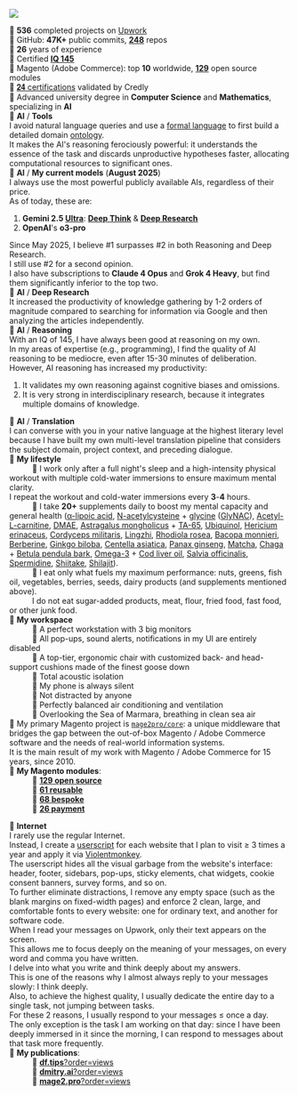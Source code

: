 ![](https://github-readme-stats.vercel.app/api?username=dmitrii-fediuk&show_icons=true&hide=stars,prs&count_private=true&hide_rank=true&hide_title=true&include_all_commits=true)

🔸 **536** completed projects on [Upwork](https://www.upwork.com/fl/mage2pro)  
🔸 GitHub: **47K+** public commits, [**248**](https://github.com/topics/mage2pro) repos  
🔸 **26** years of experience  
🔸 Certified **[IQ 145](https://df.tips/t/2644)**  
🔸 Magento (Adobe Commerce): top **10** worldwide, [**129**](https://github.com/topics/mage2pro-module-ready) open source modules   
🔸 [𝟐𝟒 certifications](https://www.credly.com/users/dmitrii-fediuk) validated by Credly  
🔸 Advanced university degree in **Computer Science** and **Mathematics**, specializing in **AI**  
🔸 **AI** / **Tools**  
I avoid natural language queries and use a [formal language](https://en.wikipedia.org/wiki/Formal_language) to first build a detailed domain [ontology](https://en.wikipedia.org/wiki/Ontology_(information_science)).    
It makes the AI's reasoning ferociously powerful: it understands the essence of the task and discards unproductive hypotheses faster, allocating computational resources to significant ones.  
🔸 **AI** / **My current models** (**August 2025**)  
I always use the most powerful publicly available AIs, regardless of their price.  
As of today, these are:
1) **Gemini 2.5 [Ultra](https://gemini.google/subscriptions#plans)**: **[Deep Think](https://storage.googleapis.com/deepmind-media/Model-Cards/Gemini-2-5-Deep-Think-Model-Card.pdf)** & [**Deep Research**](https://blog.google/products/gemini/deep-research-gemini-2-5-pro-experimental) 
2) **OpenAI**'s **o3-pro**

Since May 2025, I believe #1 surpasses #2 in both Reasoning and Deep Research.   
I still use #2 for a second opinion.   
I also have subscriptions to **Claude 4 Opus** and **Grok 4 Heavy**, but find them significantly inferior to the top two.  
🔸 **AI** / **Deep Research**  
It increased the productivity of knowledge gathering by 1-2 orders of magnitude compared to searching for information via Google and then analyzing the articles independently.   
🔸 **AI** / **Reasoning**  
With an IQ of 145, I have always been good at reasoning on my own.  
In my areas of expertise (e.g., programming), I find the quality of AI reasoning to be mediocre, even after 15-30 minutes of deliberation.  
However, AI reasoning has increased my productivity:
1) It validates my own reasoning against cognitive biases and omissions.
2) It is very strong in interdisciplinary research, because it integrates multiple domains of knowledge. 
 
🔸 **AI** / **Translation**  
I can converse with you in your native language at the highest literary level because I have built my own multi-level translation pipeline that considers the subject domain, project context, and preceding dialogue.  
🔸 **My lifestyle**  
⠀⠀⠀⠀🔅 I work only after a full night's sleep and a high-intensity physical workout with multiple cold-water immersions to ensure maximum mental clarity.   
    I repeat the workout and cold-water immersions every **3**-**4** hours.  
⠀⠀⠀⠀🔅 I take **20+** supplements daily to boost my mental capacity and general health ([α-lipoic acid](https://en.wikipedia.org/wiki/Lipoic_acid), [N-acetylcysteine](https://en.wikipedia.org/wiki/Acetylcysteine) + [glycine](https://en.wikipedia.org/wiki/Glycine) ([GlyNAC](https://www.google.com/search?q=GlyNAC+site:pubmed.ncbi.nlm.nih.gov&pws=0&gl=US)), [Acetyl-L-carnitine](https://en.wikipedia.org/wiki/Acetylcarnitine), [DMAE](https://en.wikipedia.org/wiki/Dimethylethanolamine), [Astragalus mongholicus](https://en.wikipedia.org/wiki/Astragalus_mongholicus) + [TA-65](https://en.wikipedia.org/wiki/Cycloastragenol), [Ubiquinol](https://en.wikipedia.org/wiki/Ubiquinol), [Hericium erinaceus](https://en.wikipedia.org/wiki/Hericium_erinaceus), [Cordyceps militaris](https://en.wikipedia.org/wiki/Cordyceps_militaris), [Lingzhi](https://en.wikipedia.org/wiki/Lingzhi_(mushroom)), [Rhodiola rosea](https://en.wikipedia.org/wiki/Rhodiola_rosea), [Bacopa monnieri](https://en.wikipedia.org/wiki/Bacopa_monnieri), [Berberine](https://www.google.com/search?q=Berberine+site:pubmed.ncbi.nlm.nih.gov&pws=0&gl=US), [Ginkgo biloba](https://en.wikipedia.org/wiki/Ginkgo_biloba), [Centella asiatica](https://en.wikipedia.org/wiki/Centella_asiatica), [Panax ginseng](https://en.wikipedia.org/wiki/Panax_ginseng), [Matcha](https://en.wikipedia.org/wiki/Matcha), [Chaga](https://en.wikipedia.org/wiki/Inonotus_obliquus) + [Betula pendula bark](https://www.google.com/search?q=Betulin+site:pubmed.ncbi.nlm.nih.gov&pws=0&gl=US), [Omega-3](https://en.wikipedia.org/wiki/Omega-3_fatty_acid) + [Cod liver oil](https://en.wikipedia.org/wiki/Cod_liver_oil), [Salvia officinalis](https://en.wikipedia.org/wiki/Salvia_officinalis), [Spermidine](https://en.wikipedia.org/wiki/Spermidine), [Shiitake](https://www.google.com/search?q=Shiitake+site:pubmed.ncbi.nlm.nih.gov&pws=0&gl=US), [Shilajit](https://www.google.com/search?q=Shilajit+site:pubmed.ncbi.nlm.nih.gov&pws=0&gl=US)).  
⠀⠀⠀⠀🔅 I eat only what fuels my maximum performance: nuts, greens, fish oil, vegetables, berries, seeds, dairy products (and supplements mentioned above).   
⠀⠀⠀⠀I do not eat sugar-added products, meat, flour, fried food, fast food, or other junk food.  
🔸 **My workspace**  
⠀⠀⠀⠀🔅 A perfect workstation with 3 big monitors  
⠀⠀⠀⠀🔅 All pop-ups, sound alerts, notifications in my UI are entirely disabled  
⠀⠀⠀⠀🔅 A top-tier, ergonomic chair with customized back- and head-support cushions made of the finest goose down  
⠀⠀⠀⠀🔅 Total acoustic isolation  
⠀⠀⠀⠀🔅 My phone is always silent  
⠀⠀⠀⠀🔅 Not distracted by anyone  
⠀⠀⠀⠀🔅 Perfectly balanced air conditioning and ventilation  
⠀⠀⠀⠀🔅 Overlooking the Sea of Marmara, breathing in clean sea air  
🔸 My primary Magento project is [`mage2pro/core`](https://github.com/mage2pro/core): a unique middleware that bridges the gap between the out-of-box Magento / Adobe Commerce software and the needs of real-world information systems.       
It is the main result of my work with Magento / Adobe Commerce for 15 years, since 2010.  
🔸 **My Magento modules**:  
⠀⠀⠀⠀🔅 [**129 open source**](https://github.com/topics/mage2pro-module-ready)  
⠀⠀⠀⠀🔅 [**61 reusable**](https://github.com/topics/mage2pro-module-reusable)  
⠀⠀⠀⠀🔅 [**68 bespoke**](https://github.com/topics/mage2pro-module-bespoke)  
⠀⠀⠀⠀🔅 [**26 payment**](https://github.com/topics/mage2pro-payment)

🔸 **Internet**  
I rarely use the regular Internet.  
Instead, I create a [userscript](https://en.wikipedia.org/wiki/Userscript) for each website that I plan to visit ≥ 3 times a year and apply it via [Violentmonkey](https://violentmonkey.github.io).  
The userscript hides all the visual garbage from the website's interface: header, footer, sidebars, pop-ups, sticky elements, chat widgets, cookie consent banners, survey forms, and so on.  
To further eliminate distractions, I remove any empty space (such as the blank margins on fixed-width pages) and enforce 2 clean, large, and comfortable fonts to every website: one for ordinary text, and another for software code.  
When I read your messages on Upwork, only their text appears on the screen.  
This allows me to focus deeply on the meaning of your messages, on every word and comma you have written.  
I delve into what you write and think deeply about my answers.  
This is one of the reasons why I almost always reply to your messages slowly: I think deeply.  
Also, to achieve the highest quality, I usually dedicate the entire day to a single task, not jumping between tasks.   
For these 2 reasons, I usually respond to your messages ≤ once a day.  
The only exception is the task I am working on that day: since I have been deeply immersed in it since the morning, I can respond to messages about that task more frequently.  
🔸 **My publications**:  
⠀⠀⠀⠀🔅 [**df.tips**?order=views](https://df.tips?order=views)  
⠀⠀⠀⠀🔅 [**dmitry.ai**?order=views](https://dmitry.ai?order=views)  
⠀⠀⠀⠀🔅 [**mage2.pro**?order=views](https://mage2.pro?order=views)  
